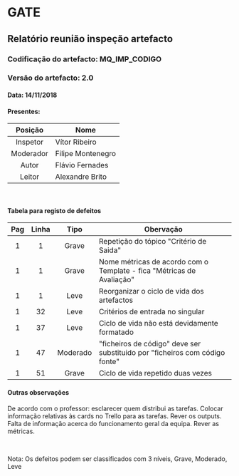 # GATE
## Relatório reunião inspeção artefacto
### Codificação do artefacto: MQ_IMP_CODIGO
### Versão do artefacto: 2.0
#### Data: 14/11/2018
#### Presentes: 
|Posição|Nome
|:---:|---
|Inspetor| Vítor Ribeiro
|Moderador| Filipe Montenegro
|Autor| Flávio Fernades
|Leitor| Alexandre Brito

</br>

#### Tabela para registo de defeitos
|Pag|Linha|Tipo|Obervação
|:---:|:---:|:---:|---
|1|1|Grave|Repetição do tópico "Critério de Saida"
|1|1|Grave|Nome métricas de acordo com o Template - fica "Métricas de Avaliação"
|1|1|Leve|Reorganizar o ciclo de vida dos artefactos
|1|32|Leve|Critérios de entrada no singular
|1|37|Leve|Ciclo de vida não está devidamente formatado
|1|47|Moderado|"ficheiros de código" deve ser substituido por "ficheiros com código fonte"
|1|51|Grave|Ciclo de vida repetido duas vezes


#### Outras observações
De acordo com o professor: esclarecer quem distribui as tarefas.
Colocar informação relativas às cards no Trello para as tarefas.
Rever os outputs.
Falta de informação acerca do funcionamento geral da equipa.
Rever as métricas.

</br>

Nota: Os defeitos podem ser classificados com 3 níveis, Grave, Moderado, Leve